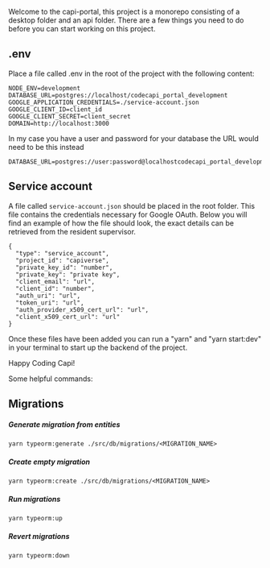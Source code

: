 Welcome to the capi-portal, this project is a monorepo consisting of a desktop folder and an api folder.
There are a few things you need to do before you can start working on this project.
## .env

Place a file called .env in the root of the project with the following content:

```
NODE_ENV=development
DATABASE_URL=postgres://localhost/codecapi_portal_development
GOOGLE_APPLICATION_CREDENTIALS=./service-account.json
GOOGLE_CLIENT_ID=client_id
GOOGLE_CLIENT_SECRET=client_secret
DOMAIN=http://localhost:3000
```

In my case you have a user and password for your database the URL would need to be this instead

```
DATABASE_URL=postgres://user:password@localhostcodecapi_portal_development
```

## Service account

A file called `service-account.json` should be placed in the root folder. This file contains the credentials necessary for Google OAuth. Below you will find an example of how the file should look, the exact details can be retrieved from the resident supervisor.

```
{
  "type": "service_account",
  "project_id": "capiverse",
  "private_key_id": "number",
  "private_key": "private key",
  "client_email": "url",
  "client_id": "number",
  "auth_uri": "url",
  "token_uri": "url",
  "auth_provider_x509_cert_url": "url",
  "client_x509_cert_url": "url"
}
```

Once these files have been added you can run a "yarn" and "yarn start:dev" in your terminal to start up the backend of the project.

Happy Coding Capi!

Some helpful commands:
## Migrations

##### Generate migration from entities

`yarn typeorm:generate ./src/db/migrations/<MIGRATION_NAME>`

##### Create empty migration

`yarn typeorm:create ./src/db/migrations/<MIGRATION_NAME>`

##### Run migrations

`yarn typeorm:up`

##### Revert migrations

`yarn typeorm:down`
